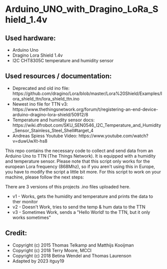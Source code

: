 # Arduino_UNO_with_Dragino_LoRa_Shield_1.4v
<h2>Used hardware:</h2>
<ul>
  <li>Arduino Uno</li>
  <li>Dragino Lora Shield 1.4v</li>
  <li>I2C CHT8305C temperature and humidity sensor</li>
</ul>

<h2>Used resources / documentation:</h2>
<ul>
  <li>Deprecated and old ino file: https://github.com/dragino/Lora/blob/master/Lora%20Shield/Examples/lora_shield_ttn/lora_shield_ttn.ino</li>
  <li>Newest ino file for TTN v3: https://www.thethingsnetwork.org/forum/t/registering-an-end-device-arduino-dragino-lora-shield/50912/8</li>
  <li>Temperature and humidity sensor docs: https://wiki.dfrobot.com/SKU_SEN0546_I2C_Temperature_and_Humidity_Sensor_Stainless_Steel_Shell#target_4</li>
  <li>Andreas Spiess Youtube Video: https://www.youtube.com/watch?v=duwUwXt-hs8</li>
</ul>

This repo contains the necessary code to collect and send data from an Arduino Uno to TTN (The Things Network). It is equipped with a humidity and temperature sensor. Please note that this script only works for the european Lora frequency (868Mhz), so if you aren't using this in Europe, you have to modify the script a little bit more. For this script to work on your machine, please follow the next steps:


There are 3 versions of this projects .ino files uploaded here.
<ul>
  <li>v1 - Works, gets the humidity and temperature and prints the data to ther monitor</li>
  <li>v2 - Doesn't Work, tries to send the temp & hum data to the TTN</li>
  <li>v3 - Sometimes Work, sends a "Hello World! to the TTN, but it only works sometimes"</li>
</ul>

<h2>Credit:</h2>
<ul>
  <li>Copyright (c) 2015 Thomas Telkamp and Matthijs Kooijman</li>
  <li>Copyright (c) 2018 Terry Moore, MCCI</li>
  <li>Copyright (c) 2018 Betina Wendel and Thomas Laurenson</li>
  <li>Adapted by 2023 itguy19</li>
</ul>
